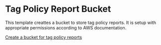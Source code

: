 # Tag Policy Report Bucket

This template creattes a bucket to store tag policy reports. It is setup with appropriate permissions according to AWS documentation.

[Create a bucket for tag policy reports](https://docs.aws.amazon.com/tag-editor/latest/userguide/tag-policies-prereqs.html#bucket-policy)
